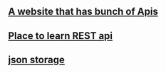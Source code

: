 ## [A website that has bunch of Apis](https://github.com/ncw/rclone)

## [Place to learn REST api](https://www.restapitutorial.com/)

## [json storage](http://myjson.com/)
